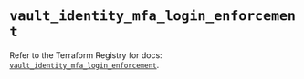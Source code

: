 # `vault_identity_mfa_login_enforcement`

Refer to the Terraform Registry for docs: [`vault_identity_mfa_login_enforcement`](https://registry.terraform.io/providers/hashicorp/vault/4.0.0/docs/resources/identity_mfa_login_enforcement).
